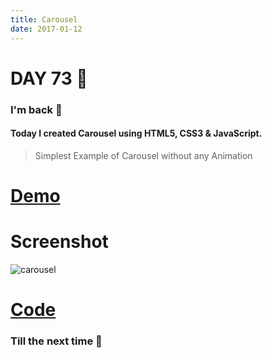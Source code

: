```yaml
---
title: Carousel
date: 2017-01-12
---
```


# DAY 73 👾 

### I'm back 💙

#### Today I created Carousel using HTML5, CSS3 & JavaScript.

> Simplest Example of Carousel without any Animation

# [Demo](https://deadcoder0904.github.io/carousel)

# Screenshot

![carousel](http://imgur.com/xA1wrvS.png)

# [Code](https://github.com/deadcoder0904/carousel)

### Till the next time 👻 